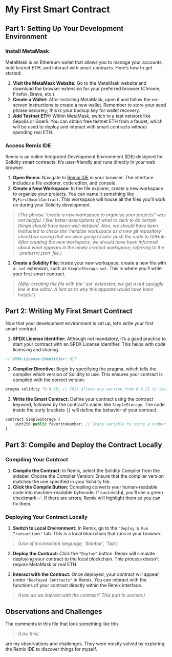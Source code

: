 # My First Smart Contract

## Part 1: Setting Up Your Development Environment

### Install MetaMask
MetaMask is an Ethereum wallet that allows you to manage your accounts, hold testnet ETH, and interact with smart contracts. Here’s how to get started:

1. **Visit the MetaMask Website:** Go to the MetaMask website and download the browser extension for your preferred browser (Chrome, Firefox, Brave, etc.).
2. **Create a Wallet:** After installing MetaMask, open it and follow the on-screen instructions to create a new wallet. Remember to store your seed phrase securely; this is your backup key for wallet recovery.
3. **Add Testnet ETH:** Within MetaMask, switch to a test network like Sepolia or Goerli. You can obtain free testnet ETH from a faucet, which will be used to deploy and interact with smart contracts without spending real ETH.

### Access Remix IDE
Remix is an online Integrated Development Environment (IDE) designed for Solidity smart contracts. It’s user-friendly and runs directly in your web browser.

1. **Open Remix:** Navigate to [Remix IDE](https://remix.ethereum.org/) in your browser. The interface includes a file explorer, code editor, and console.
2. **Create a New Workspace:** In the file explorer, create a new workspace to organize your projects. You can name it something like `MyFirstSmartContract`. This workspace will house all the files you’ll work on during your Solidity development. 

> *(The phrase “create a new workspace to organize your projects” was not helpful. I feel better descriptions of what to click to do certain things should have been well-detailed. Also, we should have been instructed to check the ‘initialize workspace as a new git repository’ checkbox seeing that we were going to later push the code to GitHub. After creating the new workspace, we should have been informed about what appears in the newly created workspace; referring to the ‘.prettierrc.json’ file.)*
3. **Create a Solidity File:** Inside your new workspace, create a new file with a `.sol` extension, such as `SimpleStorage.sol`. This is where you’ll write your first smart contract.

> *(After creating the file with the ‘.sol’ extension, we get a red squiggly line in the editor. A hint as to why this appears would have been helpful.)*


## Part 2: Writing My First Smart Contract
Now that your development environment is set up, let’s write your first smart contract.

1. **SPDX License Identifier:** Although not mandatory, it’s a good practice to start your contract with an SPDX License Identifier. This helps with code licensing and sharing.

```js
// SPDX-License-Identifier: MIT
```
2. **Compiler Directive:** Begin by specifying the pragma, which tells the compiler which version of Solidity to use. This ensures your contract is compiled with the correct version.

```js
pragma solidity ^0.8.25; // This allows any version from 0.8.25 to less than 0.9.0
```
3. **Write the Smart Contract:** Define your contract using the contract keyword, followed by the contract's name, like `SimpleStorage`. The code inside the curly brackets `{}` will define the behavior of your contract.

```js
contract SimpleStorage {
	uint256 public favoriteNumber; // State variable to store a number
}
```

## Part 3: Compile and Deploy the Contract Locally

### Compiling Your Contract

1. **Compile the Contract:** In Remix, select the Solidity Compiler from the sidebar.
Choose the Compiler Version: Ensure that the compiler version matches the one specified in your Solidity file.
2. **Click the Compile Button:** Compiling converts your human-readable code into machine-readable bytecode. If successful, you’ll see a green checkmark ✅. If there are errors, Remix will highlight them so you can fix them.

### Deploying Your Contract Locally

1. **Switch to Local Environment:** In Remix, go to the `"Deploy & Run Transactions"` tab. This is a local blockchain that runs in your browser.

> *(Use of inconsistent language, ‘Sidebar’, ‘Tab’)*
2. **Deploy the Contract:** Click the `"Deploy"` button. Remix will simulate deploying your contract to the local blockchain. This process doesn’t require MetaMask or real ETH.

3. **Interact with the Contract:** Once deployed, your contract will appear under `"Deployed Contracts"` in Remix. You can interact with the functions of your contract directly within the Remix interface.

> *(How do we interact with the contract? This part is unclear.)*

## Observations and Challenges

The comments in this file that look something like this
> *(Like this)*

are my observations and challenges. They were mostly solved by exploring the Remix IDE to discover things for myself.
